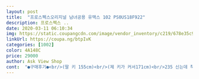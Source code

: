 ```yaml
---
layout: post 
title:  "프로스펙스오리지널 남녀공용 유맥스 102 PS0US18F922" 
description: 프로스펙스 ..
date: 2020-03-11 06:10:34 
img: https://static.coupangcdn.com/image/vendor_inventory/c219/678e35c9fdaec19a0c747a7235aa1c79ce9529b490f486181a09f39c9a79.jpg 
linkUrl: https://coupa.ng/btpIvK 
categories: [1002] 
color: 4A148C 
price: 29000 
author: Ask View Shop 
cont:  "●구매후기●<br/>(딸 키 155cm)<br/>(제 키가 커서171cm)<br/>235 신는데 착장해보이 많이 크지 않아 신을만 하데요!<br/>굽이4cm이 더라구요<br/>그래도 저렴한 가격에 키도 커보이고 만족합니다~♡<br/>근데 사이즈가 조금 크네요.<br/> 양말 신으면 벗겨지진 않는데 쪼금 커요.<br/><br/>깨끗하게 잘왔고 손상된곳 없이 잘왔습니다 키높이도 있고 신었을때 쓸리는부분이 없어서   잘신을수 있을것같아요!! 크지도 작지도 않고 저에게는 잘 맞더라구요! 예쁘게 신을수있을것같아요!! 추천해요<br/>디자인이랑 착장 모습 너무 만족!!<br/>발바닥이 아플수 있을꺼 같아요.<br/><br/>배송 빨리왔어요~<br/>상품평도 대체로 좋아서 구매하는데 도움이 되었습니다.<br/><br/>신발 바닥이 푹신하진 않아요.<br/> 오래 걸어보진 않았지만 오래걸으면<br/>신발이 높아서... <br/>초6딸램이 줬어요<br/>신었을때 모습은 너무 이뻐요<br/>우선 신발이 너무 가벼워서 좋아요.<br/><br/>제가 240사이즈 주문했는데 발이 커보이지 않아요.<br/><br/>제가 신을려고 샀는데!!<br/>제가 키가 작은편인데 키가 커보여요.<br/><br/>제기준으로 굽이 높아 <br/> -1별했어요 ㅎㅎ<br/>흰색 운동화가 디자인도 심플하고 깔끔해요.<br/><br/>흰운동화가 없어서 쇼핑하던중 맘에 들어서 구매했어요.<br/><br/>(딸 키 155cm)<br/>(제 키가 커서171cm)<br/>235 신는데 착장해보이 많이 크지 않아 신을만 하데요!<br/>굽이4cm이 더라구요<br/>그래도 저렴한 가격에 키도 커보이고 만족합니다~♡<br/>근데 사이즈가 조금 크네요.<br/> 양말 신으면 벗겨지진 않는데 쪼금 커요.<br/><br/>깨끗하게 잘왔고 손상된곳 없이 잘왔습니다 키높이도 있고 신었을때 쓸리는부분이 없어서   잘신을수 있을것같아요!! 크지도 작지도 않고 저에게는 잘 맞더라구요! 예쁘게 신을수있을것같아요!! 추천해요<br/>디자인이랑 착장 모습 너무 만족!!<br/>발바닥이 아플수 있을꺼 같아요.<br/><br/>배송 빨리왔어요~<br/>상품평도 대체로 좋아서 구매하는데 도움이 되었습니다.<br/><br/>신발 바닥이 푹신하진 않아요.<br/> 오래 걸어보진 않았지만 오래걸으면<br/>신발이 높아서... <br/>초6딸램이 줬어요<br/>신었을때 모습은 너무 이뻐요<br/>우선 신발이 너무 가벼워서 좋아요.<br/><br/>제가 240사이즈 주문했는데 발이 커보이지 않아요.<br/><br/>제가 신을려고 샀는데!!<br/>제가 키가 작은편인데 키가 커보여요.<br/><br/>제기준으로 굽이 높아 <br/> -1별했어요 ㅎㅎ<br/>흰색 운동화가 디자인도 심플하고 깔끔해요.<br/><br/>흰운동화가 없어서 쇼핑하던중 맘에 들어서 구매했어요.<br/><br/>" 
---
```


